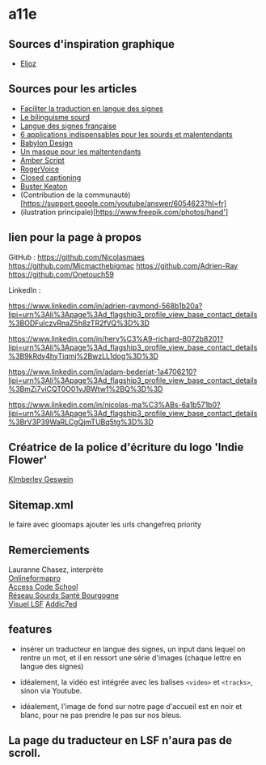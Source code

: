 
# a11e

## Sources d'inspiration graphique

- [Elioz](https://www.elioz.fr/)

## Sources pour les articles

- [Faciliter la traduction en langue des signes](https://lejournal.cnrs.fr/articles/faciliter-la-traduction-en-langue-des-signes)
- [Le bilinguisme sourd](http://lsq.uqam.ca/sites/default/files/Banff2003.pdf)
- [Langue des signes française](https://fr.wikipedia.org/wiki/Langue_des_signes_fran%C3%A7aise)
- [6 applications indispensables pour les sourds et malentendants](https://webzine.okeenea.com/6-applications-sourds-malentendants-2020/)
- [Babylon Design](http://babylon-design.com/surdite-accessibilite-sourds-sur-internet/)
- [Un masque pour les maltentendants](https://www.bloghoptoys.fr/masques-un-picto-pour-les-malentendants)
- [Amber Script](https://www.amberscript.com/fr/accessibilite-numerique/)
- [RogerVoice](https://www.francetvinfo.fr/internet/telephonie/avec-l-application-rogervoice-les-personnes-sourdes-et-malentendantes-peuvent-appeler-avec-leur-telephone_2975031.html)
- [Closed captioning](https://en.wikipedia.org/wiki/Closed_captioning)
- [Buster Keaton](https://www.youtube.com/watch?v=DJcTeHsZ4m4)
- (Contribution de la communauté)[https://support.google.com/youtube/answer/6054623?hl=fr]
- (ilustration principale)[https://www.freepik.com/photos/hand']

## lien pour la page à propos

GitHub : 
https://github.com/Nicolasmaes
https://github.com/Micmacthebigmac
https://github.com/Adrien-Ray
https://github.com/Onetouch59

LinkedIn :

https://www.linkedin.com/in/adrien-raymond-568b1b20a?lipi=urn%3Ali%3Apage%3Ad_flagship3_profile_view_base_contact_details%3BODFuIczvRnaZ5h8zTR2fVQ%3D%3D

https://www.linkedin.com/in/herv%C3%A9-richard-8072b8201?lipi=urn%3Ali%3Apage%3Ad_flagship3_profile_view_base_contact_details%3B9kRdy4hyTiqmj%2BwzLL1dog%3D%3D

https://www.linkedin.com/in/adam-bederiat-1a4706210?lipi=urn%3Ali%3Apage%3Ad_flagship3_profile_view_base_contact_details%3BmZj7viCQT0O01vJBWtw1%2BQ%3D%3D

https://www.linkedin.com/in/nicolas-ma%C3%ABs-6a1b571b0?lipi=urn%3Ali%3Apage%3Ad_flagship3_profile_view_base_contact_details%3BrV3P39WaRLCgQjmTUBq5tg%3D%3D

## Créatrice de la police d'écriture du logo 'Indie Flower'

[KImberley Geswein](http://www.kimberlygeswein.com/)

## Sitemap.xml

le faire avec gloomaps
ajouter les urls
changefreq
priority

## Remerciements

Lauranne Chasez, interprète  
[Onlineformapro](https://www.onlineformapro.com/)  
[Access Code School](https://www.accesscodeschool.fr/)    
[Réseau Sourds Santé Bourgogne](http://www.rssb.fr/)  
[Visuel LSF](http://www.visuel-lsf.org/)
[Addic7ed](https://www.addic7ed.com/)

## features

- insérer un traducteur en langue des signes, un input dans lequel on rentre un mot, et il en ressort une série d'images (chaque lettre en langue des signes)

- idéalement, la vidéo est intégrée avec les balises `<video>` et `<tracks>`, sinon via Youtube.

- idéalement, l'image de fond sur notre page d'accueil est en noir et blanc, pour ne pas prendre le pas sur nos bleus.

## La page du traducteur en LSF n'aura pas de scroll.
